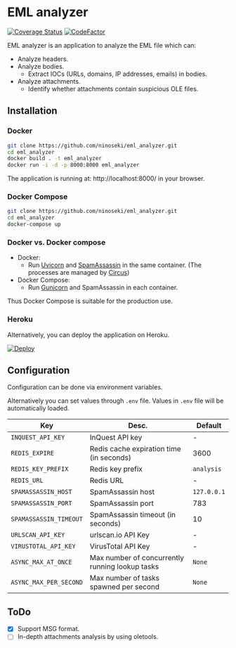 # EML analyzer

[![Coverage Status](https://coveralls.io/repos/github/ninoseki/eml_analyzer/badge.svg?branch=master)](https://coveralls.io/github/ninoseki/eml_analyzer?branch=master)
[![CodeFactor](https://www.codefactor.io/repository/github/ninoseki/eml_analyzer/badge)](https://www.codefactor.io/repository/github/ninoseki/eml_analyzer)

EML analyzer is an application to analyze the EML file which can:

- Analyze headers.
- Analyze bodies.
  - Extract IOCs (URLs, domains, IP addresses, emails) in bodies.
- Analyze attachments.
  - Identify whether attachments contain suspicious OLE files.

## Installation

### Docker

```bash
git clone https://github.com/ninoseki/eml_analyzer.git
cd eml_analyzer
docker build . -t eml_analyzer
docker run -i -d -p 8000:8000 eml_analyzer
```

The application is running at: http://localhost:8000/ in your browser.

### Docker Compose

```bash
git clone https://github.com/ninoseki/eml_analyzer.git
cd eml_analyzer
docker-compose up
```

### Docker vs. Docker compose

- Docker:
  - Run [Uvicorn](https://www.uvicorn.org/) and [SpamAssassin](https://spamassassin.apache.org/) in the same container. (The processes are managed by [Circus](https://circus.readthedocs.io/en/latest/))
- Docker Compose:
  - Run [Gunicorn](https://gunicorn.org/) and SpamAssassin in each container.

Thus Docker Compose is suitable for the production use.

### Heroku

Alternatively, you can deploy the application on Heroku.

[![Deploy](https://www.herokucdn.com/deploy/button.svg)](https://heroku.com/deploy?template=https://github.com/ninoseki/eml_analyzer)

## Configuration

Configuration can be done via environment variables.

Alternatively you can set values through `.env` file. Values in `.env` file will be automatically loaded.

| Key                    | Desc.                                           | Default     |
| ---------------------- | ----------------------------------------------- | ----------- |
| `INQUEST_API_KEY`      | InQuest API key                                 | -           |
| `REDIS_EXPIRE`         | Redis cache expiration time (in seconds)        | 3600        |
| `REDIS_KEY_PREFIX`     | Redis key prefix                                | `analysis`  |
| `REDIS_URL`            | Redis URL                                       | -           |
| `SPAMASSASSIN_HOST`    | SpamAssassin host                               | `127.0.0.1` |
| `SPAMASSASSIN_PORT`    | SpamAssassin port                               | 783         |
| `SPAMASSASSIN_TIMEOUT` | SpamAssassin timeout (in seconds)               | 10          |
| `URLSCAN_API_KEY`      | urlscan.io API Key                              | -           |
| `VIRUSTOTAL_API_KEY`   | VirusTotal API Key                              | -           |
| `ASYNC_MAX_AT_ONCE`    | Max number of concurrently running lookup tasks | `None`      |
| `ASYNC_MAX_PER_SECOND` | Max number of tasks spawned per second          | `None`      |

## ToDo

- [x] Support MSG format.
- [ ] In-depth attachments analysis by using oletools.
